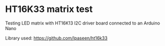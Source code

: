 # HT16K33 matrix test
Testing  LED matrix with HT16K13 I2C driver board connected to an Arduino Nano

Library used:
https://github.com/lpaseen/ht16k33
